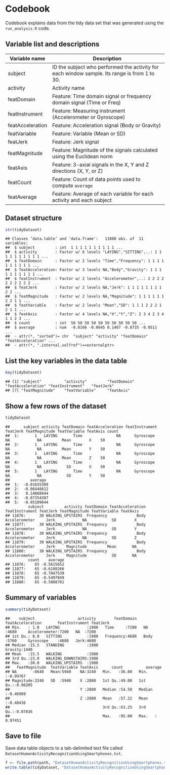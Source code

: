 Codebook
========
Codebook explains data from the tidy data set that was generated using the `run_analysis.R` code.

Variable list and descriptions
------------------------------

Variable name    | Description
-----------------|------------
subject          | ID the subject who performed the activity for each window sample. Its range is from 1 to 30.
activity         | Activity name
featDomain       | Feature: Time domain signal or frequency domain signal (Time or Freq)
featInstrument   | Feature: Measuring instrument (Accelerometer or Gyroscope)
featAcceleration | Feature: Acceleration signal (Body or Gravity)
featVariable     | Feature: Variable (Mean or SD)
featJerk         | Feature: Jerk signal
featMagnitude    | Feature: Magnitude of the signals calculated using the Euclidean norm
featAxis         | Feature: 3-axial signals in the X, Y and Z directions (X, Y, or Z)
featCount        | Feature: Count of data points used to compute `average`
featAverage      | Feature: Average of each variable for each activity and each subject

Dataset structure
-----------------


```r
str(tidyDataset)
```

```
## Classes ‘data.table’ and 'data.frame':	11880 obs. of  11 variables:
##  $ subject         : int  1 1 1 1 1 1 1 1 1 1 ...
##  $ activity        : Factor w/ 6 levels "LAYING","SITTING",..: 1 1 1 1 1 1 1 1 1 1 ...
##  $ featDomain      : Factor w/ 2 levels "Time","Frequency": 1 1 1 1 1 1 1 1 1 1 ...
##  $ featAcceleration: Factor w/ 3 levels NA,"Body","Gravity": 1 1 1 1 1 1 1 1 1 1 ...
##  $ featInstrument  : Factor w/ 2 levels "Accelerometer",..: 2 2 2 2 2 2 2 2 2 2 ...
##  $ featJerk        : Factor w/ 2 levels NA,"Jerk": 1 1 1 1 1 1 1 1 2 2 ...
##  $ featMagnitude   : Factor w/ 2 levels NA,"Magnitude": 1 1 1 1 1 1 2 2 1 1 ...
##  $ featVariable    : Factor w/ 2 levels "Mean","SD": 1 1 1 2 2 2 1 2 1 1 ...
##  $ featAxis        : Factor w/ 4 levels NA,"X","Y","Z": 2 3 4 2 3 4 1 1 2 3 ...
##  $ count           : int  50 50 50 50 50 50 50 50 50 50 ...
##  $ average         : num  -0.0166 -0.0645 0.1487 -0.8735 -0.9511 ...
##  - attr(*, "sorted")= chr  "subject" "activity" "featDomain" "featAcceleration" ...
##  - attr(*, ".internal.selfref")=<externalptr> 
```


List the key variables in the data table
----------------------------------------


```r
key(tidyDataset)
```

```
## [1] "subject"          "activity"         "featDomain"       "featAcceleration" "featInstrument"   "featJerk"        
## [7] "featMagnitude"    "featVariable"     "featAxis"
```


Show a few rows of the dataset
------------------------------


```r
tidyDataset
```

```
##      subject activity featDomain featAcceleration featInstrument featJerk featMagnitude featVariable featAxis count
##  1:       1   LAYING       Time               NA      Gyroscope       NA            NA         Mean        X    50
##  2:       1   LAYING       Time               NA      Gyroscope       NA            NA         Mean        Y    50
##  3:       1   LAYING       Time               NA      Gyroscope       NA            NA         Mean        Z    50
##  4:       1   LAYING       Time               NA      Gyroscope       NA            NA           SD        X    50
##  5:       1   LAYING       Time               NA      Gyroscope       NA            NA           SD        Y    50
##         average
##  1:  -0.01655309
##  2:  -0.06448612
##  3:   0.14868944
##  4:  -0.87354387
##  5:  -0.95109044
          subject         activity featDomain featAcceleration featInstrument featJerk featMagnitude featVariable featAxis
## 11876:      30 WALKING_UPSTAIRS  Frequency             Body  Accelerometer     Jerk            NA           SD        X
## 11877:      30 WALKING_UPSTAIRS  Frequency             Body  Accelerometer     Jerk            NA           SD        Y
## 11878:      30 WALKING_UPSTAIRS  Frequency             Body  Accelerometer     Jerk            NA           SD        Z
## 11879:      30 WALKING_UPSTAIRS  Frequency             Body  Accelerometer     Jerk     Magnitude         Mean       NA
## 11880:      30 WALKING_UPSTAIRS  Frequency             Body  Accelerometer     Jerk     Magnitude           SD       NA
          count    average
## 11876:    65 -0.5615652
## 11877:    65 -0.6108266
## 11878:    65 -0.7847539
## 11879:    65 -0.5497849
## 11880:    65 -0.5808781
```


Summary of variables
--------------------


```r
summary(tidyDataset)
```

```
##    subject                   activity        featDomain   featAcceleration       featInstrument featJerk   
## Min.   : 1.0   LAYING            :1980   Time     :7200   NA     :4680     Accelerometer:7200   NA  :7200  
## 1st Qu.: 8.0   SITTING           :1980   Frequency:4680   Body   :5760     Gyroscope    :4680   Jerk:4680  
## Median :15.5   STANDING          :1980                    Gravity:1440                                     
## Mean   :15.5   WALKING           :1980                                                                     
## 3rd Qu.:23.0   WALKING_DOWNSTAIRS:1980                                                                     
## Max.   :30.0   WALKING_UPSTAIRS  :1980                                                                     
##   featMagnitude  featVariable featAxis      count          average        
## NA       :8640   Mean:5940    NA:3240   Min.   :36.00   Min.   :-0.99767  
## Magnitude:3240   SD  :5940    X :2880   1st Qu.:49.00   1st Qu.:-0.96205  
##                               Y :2880   Median :54.50   Median :-0.46989  
##                               Z :2880   Mean   :57.22   Mean   :-0.48436  
##                                         3rd Qu.:63.25   3rd Qu.:-0.07836  
##                                         Max.   :95.00   Max.   : 0.97451  

```


Save to file
------------

Save data table objects to a tab-delimited text file called `DatasetHumanActivityRecognitionUsingSmartphones.txt`.


```r
f <- file.path(path, "DatasetHumanActivityRecognitionUsingSmartphones.txt")
write.table(tidyDataset, "DatasetHumanActivityRecognitionUsingSmartphones.txt", sep = "\t", fileEncoding="ISO8859-1", row.names = FALSE)
```

